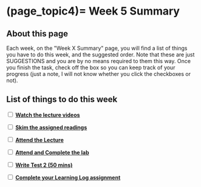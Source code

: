 (page_topic4)=
Week 5 Summary
=======================

## About this page

Each week, on the "Week X Summary" page, you will find a list of things you have to do this week, and the suggested order. 
Note that these are just SUGGESTIONS and you are by no means required to them this way. 
Once you finish the task, check off the box so you can keep track of your progress (just a note, I will not know whether you click the checkboxes or not).

## List of things to do this week

<label><input type="checkbox" id="week04_task1" class="box"> [**Watch the lecture videos**](./videos.md)</input></label>

<label><input type="checkbox" id="week04_task2" class="box"> [**Skim the assigned readings**](./readings.md)</input></label>

<label><input type="checkbox" id="week04_task3" class="box"> [**Attend the Lecture**](./lecture.ipynb) </input></label>

<label><input type="checkbox" id="week04_task5" class="box"> [**Attend and Complete the lab**](./lab.md) </input></label>

<label><input type="checkbox" id="week04_task6" class="box"> [**Write Test 2 (50 mins)**](./test.md) </input></label>

<label><input type="checkbox" id="week04_task7" class="box"> [**Complete your Learning Log assignment**](./learninglog) </input></label>